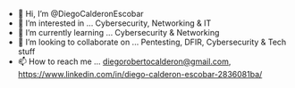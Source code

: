 



- 👋 Hi, I’m @DiegoCalderonEscobar
- 👀 I’m interested in ... Cybersecurity, Networking & IT
- 🌱 I’m currently learning ... Cybersecurity & Networking
- 💞️ I’m looking to collaborate on ... Pentesting, DFIR, Cybersecurity & Tech stuff
- 📫 How to reach me ... diegorobertocalderon@gmail.com, https://www.linkedin.com/in/diego-calderon-escobar-2836081ba/

<!---
DiegoCalderonEscobar/DiegoCalderonEscobar is a ✨ special ✨ repository because its `README.md` (this file) appears on your GitHub profile.
You can click the Preview link to take a look at your changes.
--->
